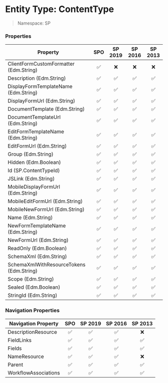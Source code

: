 # Entity Type: ContentType

> Namespace: SP

### Properties

Property | SPO | SP 2019 | SP 2016 | SP 2013
----------|:---:|:-------:|:-------:|:-------:
ClientFormCustomFormatter (Edm.String) | ✅ | ❌ | ❌ | ❌
Description (Edm.String) | ✅ | ✅ | ✅ | ✅
DisplayFormTemplateName (Edm.String) | ✅ | ✅ | ✅ | ✅
DisplayFormUrl (Edm.String) | ✅ | ✅ | ✅ | ✅
DocumentTemplate (Edm.String) | ✅ | ✅ | ✅ | ✅
DocumentTemplateUrl (Edm.String) | ✅ | ✅ | ✅ | ✅
EditFormTemplateName (Edm.String) | ✅ | ✅ | ✅ | ✅
EditFormUrl (Edm.String) | ✅ | ✅ | ✅ | ✅
Group (Edm.String) | ✅ | ✅ | ✅ | ✅
Hidden (Edm.Boolean) | ✅ | ✅ | ✅ | ✅
Id (SP.ContentTypeId) | ✅ | ✅ | ✅ | ✅
JSLink (Edm.String) | ✅ | ✅ | ✅ | ✅
MobileDisplayFormUrl (Edm.String) | ✅ | ✅ | ✅ | ✅
MobileEditFormUrl (Edm.String) | ✅ | ✅ | ✅ | ✅
MobileNewFormUrl (Edm.String) | ✅ | ✅ | ✅ | ✅
Name (Edm.String) | ✅ | ✅ | ✅ | ✅
NewFormTemplateName (Edm.String) | ✅ | ✅ | ✅ | ✅
NewFormUrl (Edm.String) | ✅ | ✅ | ✅ | ✅
ReadOnly (Edm.Boolean) | ✅ | ✅ | ✅ | ✅
SchemaXml (Edm.String) | ✅ | ✅ | ✅ | ✅
SchemaXmlWithResourceTokens (Edm.String) | ✅ | ✅ | ✅ | ✅
Scope (Edm.String) | ✅ | ✅ | ✅ | ✅
Sealed (Edm.Boolean) | ✅ | ✅ | ✅ | ✅
StringId (Edm.String) | ✅ | ✅ | ✅ | ✅

### Navigation Properties

Navigation Property | SPO | SP 2019 | SP 2016 | SP 2013
----------|:---:|:-------:|:-------:|:-------:
DescriptionResource | ✅ | ✅ | ✅ | ❌
FieldLinks | ✅ | ✅ | ✅ | ✅
Fields | ✅ | ✅ | ✅ | ✅
NameResource | ✅ | ✅ | ✅ | ❌
Parent | ✅ | ✅ | ✅ | ✅
WorkflowAssociations | ✅ | ✅ | ✅ | ✅